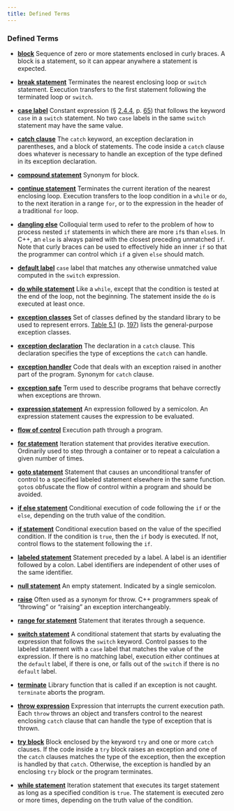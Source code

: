 ```yaml
---
title: Defined Terms
---
```


<h3 id="filepos1400388">Defined Terms</h3><ul><li><p><a href="054-5.1._simple_statements.html#filepos1240223" id="filepos1400527"><strong>block</strong></a> Sequence of zero or more statements enclosed in curly braces. A block is a statement, so it can appear anywhere a statement is expected.</p></li><li><p><a href="058-5.5._jump_statements.html#filepos1351569" id="filepos1400831"><strong>break statement</strong></a> Terminates the nearest enclosing loop or <code>switch</code> statement. Execution transfers to the first statement following the terminated loop or <code>switch</code>.</p></li><li><p><a href="056-5.3._conditional_statements.html#filepos1285807" id="filepos1401277"><strong>case label</strong></a> Constant expression (§ <a href="024-2.4._const_qualifier.html#filepos520427">2.4.4</a>, p. <a href="024-2.4._const_qualifier.html#filepos520427">65</a>) that follows the keyword <code>case</code> in a <code>switch</code> statement. No two <code>case</code> labels in the same <code>switch</code> statement may have the same value.</p></li><li><p><a href="059-5.6._try_blocks_and_exception_handling.html#filepos1370880" id="filepos1401925"><strong>catch clause</strong></a> The <code>catch</code> keyword, an exception declaration in parentheses, and a block of statements. The code inside a <code>catch</code> clause does whatever is necessary to handle an exception of the type defined in its exception declaration.</p></li><li><p><a href="054-5.1._simple_statements.html#filepos1240117" id="filepos1402443"><strong>compound statement</strong></a> Synonym for block.</p></li><li><p><a href="058-5.5._jump_statements.html#filepos1358044" id="filepos1402642"><strong>continue statement</strong></a> Terminates the current iteration of the nearest enclosing loop. Execution transfers to the loop condition in a <code>while</code> or <code>do</code>, to the next iteration in a range <code>for</code>, or to the expression in the header of a traditional <code>for</code> loop.</p></li><li><p><a href="056-5.3._conditional_statements.html#filepos1266322" id="filepos1403298"><strong>dangling else</strong></a> Colloquial term used to refer to the problem of how to process nested <code>if</code> statements in which there are more <code>if</code>s than <code>else</code>s. In C++, an <code>else</code> is always paired with the closest preceding unmatched <code>if</code>. Note that curly braces can be used to effectively hide an inner <code>if</code> so that the programmer can control which <code>if</code> a given <code>else</code> should match.</p></li><li><p><a href="056-5.3._conditional_statements.html#filepos1297140" id="filepos1404313"><strong>default label</strong></a>
<code>case</code> label that matches any otherwise unmatched value computed in the <code>switch</code> expression.</p></li><li><p><a id="filepos1404703"></a><a href="057-5.4._iterative_statements.html#filepos1343362" id="filepos1404711"><strong>do while statement</strong></a> Like a <code>while</code>, except that the condition is tested at the end of the loop, not the beginning. The statement inside the <code>do</code> is executed at least once.</p></li><li><p><a href="059-5.6._try_blocks_and_exception_handling.html#filepos1371648" id="filepos1405165"><strong>exception classes</strong></a> Set of classes defined by the standard library to be used to represent errors. <a href="059-5.6._try_blocks_and_exception_handling.html#filepos1392508">Table 5.1</a> (p. <a href="059-5.6._try_blocks_and_exception_handling.html#filepos1392508">197</a>) lists the general-purpose exception classes.</p></li><li><p><a href="059-5.6._try_blocks_and_exception_handling.html#filepos1379347" id="filepos1405543"><strong>exception declaration</strong></a> The declaration in a <code>catch</code> clause. This declaration specifies the type of exceptions the <code>catch</code> can handle.</p></li><li><p><a href="059-5.6._try_blocks_and_exception_handling.html#filepos1371468" id="filepos1405959"><strong>exception handler</strong></a> Code that deals with an exception raised in another part of the program. Synonym for <code>catch</code> clause.</p></li><li><p><a href="059-5.6._try_blocks_and_exception_handling.html#filepos1390090" id="filepos1406300"><strong>exception safe</strong></a> Term used to describe programs that behave correctly when exceptions are thrown.</p></li><li><p><a href="054-5.1._simple_statements.html#filepos1233374" id="filepos1406557"><strong>expression statement</strong></a> An expression followed by a semicolon. An expression statement causes the expression to be evaluated.</p></li><li><p><a href="053-chapter_5._statements.html#filepos1232873" id="filepos1406841"><strong>flow of control</strong></a> Execution path through a program.</p></li><li><p><a href="057-5.4._iterative_statements.html#filepos1318250" id="filepos1407052"><strong>for statement</strong></a> Iteration statement that provides iterative execution. Ordinarily used to step through a container or to repeat a calculation a given number of times.</p></li><li><p><a href="058-5.5._jump_statements.html#filepos1362096" id="filepos1407378"><strong>goto statement</strong></a> Statement that causes an unconditional transfer of control to a specified labeled statement elsewhere in the same function. <code>goto</code>s obfuscate the flow of control within a program and should be avoided.</p></li><li><p><a href="056-5.3._conditional_statements.html#filepos1250893" id="filepos1407817"><strong>if else statement</strong></a> Conditional execution of code following the <code>if</code> or the <code>else</code>, depending on the truth value of the condition.</p></li><li><p><a href="056-5.3._conditional_statements.html#filepos1249915" id="filepos1408229"><strong>if statement</strong></a> Conditional execution based on the value of the specified condition. If the condition is <code>true</code>, then the <code>if</code> body is executed. If not, control flows to the statement following the <code>if</code>.</p></li><li><p><a href="058-5.5._jump_statements.html#filepos1363528" id="filepos1408774"><strong>labeled statement</strong></a> Statement preceded by a label. A label is an identifier followed by a colon. Label identifiers are independent of other uses of the same identifier.</p></li><li><p><a href="054-5.1._simple_statements.html#filepos1234682" id="filepos1409102"><strong>null statement</strong></a> An empty statement. Indicated by a single semicolon.</p></li><li><p><a href="059-5.6._try_blocks_and_exception_handling.html#filepos1370258" id="filepos1409331"><strong>raise</strong></a> Often used as a synonym for throw. C++ programmers speak of “throwing” or “raising” an exception interchangeably.</p></li><li><p><a href="057-5.4._iterative_statements.html#filepos1332466" id="filepos1409636"><strong>range for statement</strong></a> Statement that iterates through a sequence.</p></li><li><p><a href="056-5.3._conditional_statements.html#filepos1278386" id="filepos1409861"><strong>switch statement</strong></a> A conditional statement that starts by evaluating the expression that follows the <code>switch</code> keyword. Control passes to the labeled statement with a <code>case</code> label that matches the value of the expression. If there is no matching label, execution either continues at the <code>default</code> label, if there is one, or falls out of the <code>switch</code> if there is no <code>default</code> label.</p></li><li><p><a href="059-5.6._try_blocks_and_exception_handling.html#filepos1388508" id="filepos1410706"><strong>terminate</strong></a> Library function that is called if an exception is not caught. <code>terminate</code> aborts the program.</p></li><li><p><a href="059-5.6._try_blocks_and_exception_handling.html#filepos1369863" id="filepos1411033"><strong>throw expression</strong></a> Expression that interrupts the current execution path. Each <code>throw</code> throws an object and transfers control to the nearest enclosing <code>catch</code> clause that can handle the type of exception that is thrown.</p></li><li><p><a href="059-5.6._try_blocks_and_exception_handling.html#filepos1370430" id="filepos1411534"><strong>try block</strong></a> Block enclosed by the keyword <code>try</code> and one or more <code>catch</code> clauses. If the code inside a <code>try</code> block raises an exception and one of the <code>catch</code> clauses matches the type of the exception, then the exception is handled by that <code>catch</code>. Otherwise, the exception is handled by an enclosing <code>try</code> block or the program terminates.</p></li><li><p><a href="057-5.4._iterative_statements.html#filepos1308797" id="filepos1412397"><strong>while statement</strong></a> Iteration statement that executes its target statement as long as a specified condition is <code>true</code>. The statement is executed zero or more times, depending on the truth value of the condition.</p></li>
 
</ul>
